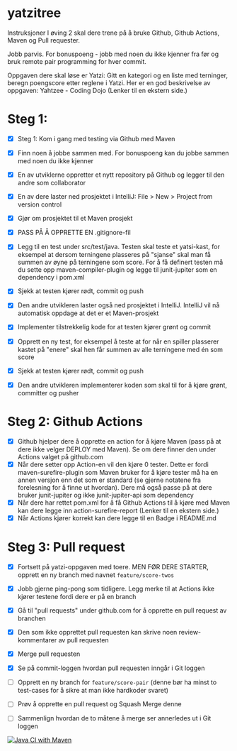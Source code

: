 # yatzitree



Instruksjoner
I øving 2 skal dere trene på å bruke Github, Github Actions, Maven og Pull requester.

Jobb parvis. For bonuspoeng - jobb med noen du ikke kjenner fra før og bruk remote pair programming for hver commit.

Oppgaven dere skal løse er Yatzi: Gitt en kategori og en liste med terninger, beregn poengscore etter reglene i Yatzi. Her er en god beskrivelse av oppgaven: Yahtzee - Coding Dojo (Lenker til en ekstern side.)
# Steg 1:
* [x]  Steg 1: Kom i gang med testing via Github med Maven

* [x] Finn noen å jobbe sammen med. For bonuspoeng kan du jobbe sammen med noen du ikke kjenner
* [x] En av utviklerne oppretter et nytt repository på Github og legger til den andre som collaborator
* [x] En av dere laster ned prosjektet i IntelliJ: File > New > Project from version control
* [x] Gjør om prosjektet til et Maven prosjekt
* [x] PASS PÅ Å OPPRETTE EN .gitignore-fil
* [x] Legg til en test under src/test/java. Testen skal teste et yatsi-kast, for eksempel at dersom terningene plasseres på "sjanse" skal man få summen av øyne på terningene som score. For å få definert testen må du sette opp maven-compiler-plugin og legge til junit-jupiter som en dependency i pom.xml
* [x] Sjekk at testen kjører rødt, commit og push
* [x] Den andre utvikleren laster også ned prosjektet i IntelliJ. IntelliJ vil nå automatisk oppdage at det er et Maven-prosjekt
* [x] Implementer tilstrekkelig kode for at testen kjører grønt og commit
* [x] Opprett en ny test, for eksempel å teste at for når en spiller plasserer kastet på "enere" skal hen får summen av alle terningene med én som score
* [x] Sjekk at testen kjører rødt, commit og push
* [x] Den andre utvikleren implementerer koden som skal til for å kjøre grønt, committer og pusher
# Steg 2: Github Actions

* [x] Github hjelper dere å opprette en action for å kjøre Maven (pass på at dere ikke velger DEPLOY med Maven). Se om dere finner den under Actions valget på github.com
* [x] Når dere setter opp Action-en vil den kjøre 0 tester. Dette er fordi maven-surefire-plugin som Maven bruker for å kjøre tester må ha en annen versjon enn det som er standard (se gjerne notatene fra forelesning for å finne ut hvordan). Dere må også passe på at dere bruker junit-jupiter og ikke junit-jupiter-api som dependency
* [x] Når dere har rettet pom.xml for å få Github Actions til å kjøre med Maven kan dere legge inn action-surefire-report (Lenker til en ekstern side.)
* [x] Når Actions kjører korrekt kan dere legge til en Badge i README.md
# Steg 3: Pull request

* [x] Fortsett på yatzi-oppgaven med toere. MEN FØR DERE STARTER, opprett en ny branch med navnet `feature/score-twos`
* [x] Jobb gjerne ping-pong som tidligere. Legg merke til at Actions ikke kjører testene fordi dere er på en branch
* [x] Gå til "pull requests" under github.com for å opprette en pull request av branchen
* [x] Den som ikke opprettet pull requesten kan skrive noen review-kommentarer av pull requesten
* [x] Merge pull requesten
* [x] Se på commit-loggen hvordan pull requesten inngår i Git loggen
* [ ] Opprett en ny branch for `feature/score-pair` (denne bør ha minst to test-cases for å sikre at man ikke hardkoder svaret)
* [ ] Prøv å opprette en pull request og Squash Merge denne
* [ ] Sammenlign hvordan de to måtene å merge ser annerledes ut i Git loggen


[![Java CI with Maven](https://github.com/jessieYay/yatzitree/actions/workflows/maven.yml/badge.svg)](https://github.com/jessieYay/yatzitree/actions/workflows/maven.yml)
